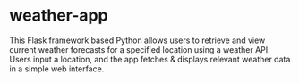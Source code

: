 # weather-app
This Flask framework based Python allows users to retrieve and view current weather forecasts for a specified location using a weather API. Users input a location, and the app fetches &amp; displays relevant weather data in a simple web interface.
